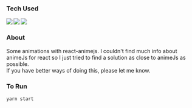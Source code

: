 <h3>Tech Used</h3>
<img align="left" src="https://img.shields.io/badge/-React-white?style=for-the-badge&logo=React&logoColor=#61DAFB"/>
<img align="left" src="https://img.shields.io/badge/-Styled%20Components-white?style=for-the-badge&logo=styled-components&logoColor=DB7093" />
<img align="left" src="https://img.shields.io/badge/-AnimeJS-white?style=for-the-badge&logo=AnimeJS&logoColor=#61DAFB"/>
<br/>

<h3>About</h3>
Some animations with react-animejs. I couldn't find much info about animeJs for react so I just tried to find a solution as close to animeJs as possible.</br>
If you have better ways of doing this, please let me know.

<h3>To Run</h3>

```bash
yarn start
```
